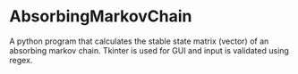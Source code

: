 # AbsorbingMarkovChain
A python program that calculates the stable state matrix (vector) of an absorbing markov chain. Tkinter is used for GUI and input is validated using regex. 
